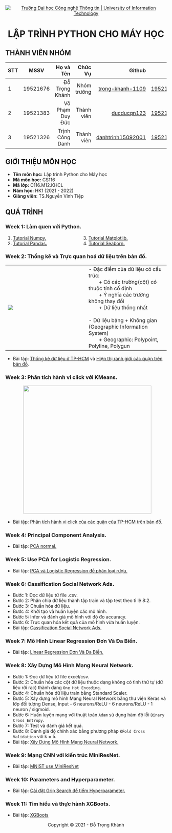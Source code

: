 <!-- Banner -->
<p align="center">
  <a href="https://www.uit.edu.vn/" title="Trường Đại học Công nghệ Thông tin" style="border: none;">
    <img src="https://i.imgur.com/WmMnSRt.png" alt="Trường Đại học Công nghệ Thông tin | University of Information Technology">
  </a>
</p>

<h1 align="center"><b>LẬP TRÌNH PYTHON CHO MÁY HỌC</b></h>

## THÀNH VIÊN NHÓM
| STT    | MSSV          | Họ và Tên              |Chức Vụ    | Github                                                  | Email                   |
| ------ |:-------------:| ----------------------:|----------:|--------------------------------------------------------:|-------------------------:
| 1      | 19521676      | Đỗ Trọng Khánh         |Nhóm trưởng|[trong-khanh-1109](https://github.com/trong-khanh-1109)  |19521676@gm.uit.edu.vn   |
| 2      | 19521383      | Võ Phạm Duy Đức        |Thành viên |[ducducqn123](https://github.com/ducducqn123)            |19521383@gm.uit.edu.vn   |
| 3      | 19521326      | Trịnh Công Danh        |Thành viên |[danhtrinh15092001](https://github.com/danhtrinh15092001)|19521326@gm.uit.edu.vn   |

## GIỚI THIỆU MÔN HỌC
* **Tên môn học:** Lập trình Python cho Máy học
* **Mã môn học:** CS116
* **Mã lớp:** C116.M12.KHCL
* **Năm học:** HK1 (2021 - 2022)
* **Giảng viên**: TS.Nguyễn Vinh Tiệp

## QUÁ TRÌNH
### Week 1: Làm quen với Python.
   1. [Tutorial Numpy.](Week_1/Tutorial_Numpy.ipynb) &emsp;&emsp;&emsp;&emsp;&emsp;&emsp;&emsp;&emsp;3. [Tutorial Matplotlib.](Week_1/Tutorial_Matplotlib.ipynb)
   2. [Tutorial Pandas.](Week_1/Tutorial_Pandas.ipynb) &emsp;&emsp;&emsp;&emsp;&emsp;&emsp;&emsp;&nbsp;&nbsp;&nbsp;4. [Tutorial Seaborn.](Week_1/Seaborn.ipynb)

### Week 2: Thống kê và Trực quan hoá dữ liệu trên bản đồ.
<table>
<tr>
  <td width='50%'>
    <img src='https://github.com/trong-khanh-1109/CS116.M12.KHCL/blob/ddb5fa11853bca660bb5c2b299f40a5e3a4109ae/Image/Week_2.png'></img>
  </td>
  <td>
    - Đặc điểm của dữ liệu có cấu trúc:</br>
    &emsp;&emsp;+ Có các trường(cột) có thuộc tính cố định</br>
    &emsp;&emsp;+ Ý nghĩa các trường không thay đổi</br>
    &emsp;&emsp;+ Dữ liệu thống nhất</br></br>
    - Dữ liệu bảng + Không gian (Geographic Information System)</br>
    &emsp;&emsp;+ Geographic: Polypoint, Polyline, Polygun</br>
  </td>
</tr>
  <table>
  
  - Bài tập: [Thống kê dữ liệu ở TP-HCM](https://github.com/trong-khanh-1109/CS116.M12.KHCL/blob/890340933ec232156bfb451110e72b53f68ab470/Qu%C3%A1%20Tr%C3%ACnh/Week_2/Th%E1%BB%91ng_k%C3%AA_d%C3%A2n_s%E1%BB%91_TPHCM.ipynb) và [Hiện thị ranh giới các quận trên bản đồ](https://github.com/trong-khanh-1109/CS116.M12.KHCL/blob/890340933ec232156bfb451110e72b53f68ab470/Qu%C3%A1%20Tr%C3%ACnh/Week_2/Hi%E1%BB%83n_th%E1%BB%8B_ranh_gi%E1%BB%9Bi_qu%E1%BA%ADn_tr%C3%AAn_b%E1%BA%A3n_%C4%91%E1%BB%93.ipynb).
  
### Week 3: Phân tích hành vi click với KMeans.
  &emsp;&emsp;&emsp;&emsp;<img height=400 src='https://github.com/trong-khanh-1109/CS116.M12.KHCL/blob/86b5b5443b473b67e8f0eb98ec18d037b949e7ba/Image/week3.png'></img>
  
  - Bài tập: [Phân tích hành vi click của các quận của TP-HCM trên bản đồ.](https://github.com/trong-khanh-1109/CS116.M12.KHCL/blob/890340933ec232156bfb451110e72b53f68ab470/Qu%C3%A1%20Tr%C3%ACnh/Week_3/Ph%C3%A2n_t%C3%ADch_h%C3%A0nh_vi_click_v%E1%BB%9Bi_KMeans.ipynb)

### Week 4: Principal Component Analysis.
  - Bài tập: [PCA normal.](https://github.com/trong-khanh-1109/CS116.M12.KHCL/blob/890340933ec232156bfb451110e72b53f68ab470/Qu%C3%A1%20Tr%C3%ACnh/Week_4/PCA_homework_normal.ipynb)

### Week 5: Use PCA for Logistic Regression.
  - Bài tập: [PCA và Logistic Regression để phân loại rượu.](https://github.com/trong-khanh-1109/CS116.M12.KHCL/blob/890340933ec232156bfb451110e72b53f68ab470/Qu%C3%A1%20Tr%C3%ACnh/Week_5/PCA_for_classification.ipynb)

### Week 6: Cassification Social Network Ads.
  - Bước 1: Đọc dữ liệu từ file .csv.
  - Bước 2: Phân chia dữ liệu thành tập train và tập test theo tỉ lệ 8:2.
  - Bước 3: Chuẩn hóa dữ liệu.
  - Bước 4: Khởi tạo và huấn luyện các mô hình.
  - Bước 5: Infer và đánh giá mô hình với độ đo accuracy.
  - Bước 6: Trực quan hóa kết quả của mô hình vừa huấn luyện.
  - Bài tập: [Cassification Social Network Ads.](https://github.com/trong-khanh-1109/CS116.M12.KHCL/blob/890340933ec232156bfb451110e72b53f68ab470/Qu%C3%A1%20Tr%C3%ACnh/Week_6/Cassification_Social_Network_Ads.ipynb)

### Week 7: Mô Hình Linear Regression Đơn Và Đa Biến.
  - Bài tập: [Linear Regression Đơn Và Đa Biến.](https://github.com/trong-khanh-1109/CS116.M12.KHCL/blob/890340933ec232156bfb451110e72b53f68ab470/Qu%C3%A1%20Tr%C3%ACnh/Week_7/Linear_Regression.ipynb)

### Week 8: Xây Dựng Mô Hình Mạng Neural Network.
  - Bước 1: Đọc dữ liệu từ file excel/csv.
  - Bước 2: Chuẩn hóa các cột dữ liệu thuộc dạng không có tình thứ tự (dữ liệu rời rạc) thành dạng `One Hot Encoding`.
  - Bước 4: Chuẩn hóa dữ liệu train bằng Standard Scaler.
  - Bước 5: Xây dựng mô hình Mạng Neural Network bằng thư viện Keras và lớp đối tượng Dense, Input - 6 neurons/ReLU - 6 neurons/ReLU - 1 neuron / sigmoid.
  - Bước 6: Huấn luyện mạng với thuật toán `Adam` sử dụng hàm độ lỗi `Binary Cross Entropy`.
  - Bước 7: Test và đánh giá kết quả.
  - Bước 8: Đánh giá độ chính xác bằng phương pháp `KFold Cross Validation` với k = 5.
  - Bài tập: [Xây Dựng Mô Hình Mạng Neural Network.](https://github.com/trong-khanh-1109/CS116.M12.KHCL/blob/890340933ec232156bfb451110e72b53f68ab470/Qu%C3%A1%20Tr%C3%ACnh/Week_8/Deep_Learning.ipynbb)

### Week 9: Mạng CNN với kiến trúc MiniResNet.
  - Bài tập: [MNIST use MiniResNet](https://github.com/trong-khanh-1109/CS116.M12.KHCL/blob/f246025bde00f870bd4a410379aeb92458d337c8/Qu%C3%A1%20Tr%C3%ACnh/Week_9/CNN_MNIST.ipynb)

### Week 10: Parameters and Hyperparameter.
  - Bài tập: [Cài đặt Grip Search để tiểm Hyperparameter.](https://github.com/trong-khanh-1109/CS116.M12.KHCL/blob/01fe7d7934e6772d7a8d3adfcb641b4eafee1b72/Qu%C3%A1%20Tr%C3%ACnh/Week_10/Hyper_Parameter.ipynb)

### Week 11: Tìm hiểu và thực hành XGBoots.
  - Bài tập: [XGBoots](https://github.com/trong-khanh-1109/CS116.M12.KHCL/blob/5ca1657190e85174afeda9bb3040d5ddcd8f3b53/Qu%C3%A1%20Tr%C3%ACnh/Week_11/XGBoost.ipynb)
<!-- Footer -->
<p align='center'>Copyright © 2021 - Đỗ Trọng Khánh</p>
